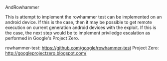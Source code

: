 AndRowhammer

This is attempt to implement the rowhammer test can be implemented on an
android device. If this is the case, then it may be possible to get remote
execution on current generation android devices with the exploit. If this
is the case, the next step would be to implement priviledge escalation as
performed in Google's Project Zero.

rowhammer-test: https://github.com/google/rowhammer-test
Project Zero: http://googleprojectzero.blogspot.com/
